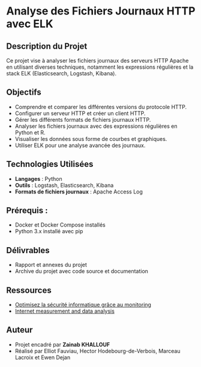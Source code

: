 # Analyse des Fichiers Journaux HTTP avec ELK

## Description du Projet
Ce projet vise à analyser les fichiers journaux des serveurs HTTP Apache en utilisant diverses techniques, notamment les expressions régulières et la stack ELK (Elasticsearch, Logstash, Kibana).

## Objectifs
- Comprendre et comparer les différentes versions du protocole HTTP.
- Configurer un serveur HTTP et créer un client HTTP.
- Gérer les différents formats de fichiers journaux HTTP.
- Analyser les fichiers journaux avec des expressions régulières en Python et R.
- Visualiser les données sous forme de courbes et graphiques.
- Utiliser ELK pour une analyse avancée des journaux.

## Technologies Utilisées
- **Langages** : Python
- **Outils** : Logstash, Elasticsearch, Kibana
- **Formats de fichiers journaux** : Apache Access Log

## Prérequis :
- Docker et Docker Compose installés
- Python 3.x installé avec pip

## Délivrables
- Rapport et annexes du projet
- Archive du projet avec code source et documentation

## Ressources
- [Optimisez la sécurité informatique grâce au monitoring](https://openclassrooms.com/fr/courses/1750566-optimisez-la-securite-informatique-grace-au-monitoring)
- [Internet measurement and data analysis](https://www.iijlab.net/~kjc/classes/sfc2016s-measurement/)

## Auteur
- Projet encadré par **Zainab KHALLOUF**
- Réalisé par Elliot Fauviau, Hector Hodebourg-de-Verbois, Marceau Lacroix et Ewen Dejan
